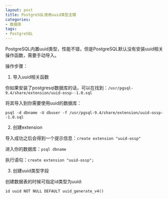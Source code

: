 ```yaml
---
layout: post
title: PostgreSQL使用uuid类型主键
categories:
- 数据库
tags:
- PostgreSQL
---
```


PostgreSQL内置uuid类型，性能不错，但是PostgreSQL默认没有安装uuid相关操作函数，需要手动导入。

操作步骤：

1. 导入uuid相关函数

你如果安装了postgresql数据库的话，可以在找到：`/usr/pgsql-9.4/share/extension/uuid-ossp--1.0.sql`

将其导入到你需要使用uuid的数据库：

`psql -d dbname -U dbuser -f /usr/pgsql-9.4/share/extension/uuid-ossp--1.0.sql`


2. 创建extension

导入成功之后会得到一个提示信息：`create extension "uuid-ossp"`

进入你的数据库：`psql dbname`

执行语句：`create extension "uuid-ossp";`

3. 创建uuid类型字段

创建数据表的时候可指定id类型为uuid:

`id uuid NOT NULL DEFAULT uuid_generate_v4()`
